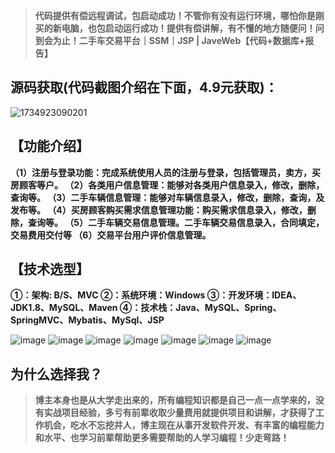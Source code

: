 > **代码提供有偿远程调试，包启动成功！不管你有没有运行环境，哪怕你是刚买的新电脑，也包启动运行成功！提供有偿讲解，有不懂的地方随便问！问到会为止！二手车交易平台｜SSM｜JSP | JaveWeb【代码+数据库+报告】**
## 源码获取(代码截图介绍在下面，4.9元获取)：
![1734923090201](https://github.com/user-attachments/assets/54098df4-c235-42fd-9043-3a56be904386)


## 【功能介绍】
**（1）注册与登录功能：完成系统使用人员的注册与登录，包括管理员，卖方，买房顾客等户。
（2）各类用户信息管理：能够对各类用户信息录入，修改，删除，查询等。
（3）二手车辆信息管理：能够对车辆信息录入，修改，删除，查询，及发布等。
（4）买房顾客购买需求信息管理功能：购买需求信息录入，修改，删除，查询等。
（5）二手车辆交易信息管理。二手车辆交易信息录入，合同填定，交易费用交付等
（6）交易平台用户评价信息管理。**
## 【技术选型】
**①：架构: B/S、MVC
②：系统环境：Windows
③：开发环境：IDEA、JDK1.8、MySQL、Maven
④：技术栈：Java、MySQL、Spring、SpringMVC、Mybatis、MySql、JSP**

![image](https://github.com/user-attachments/assets/066acd11-e4d3-4666-9fa3-1f2b4c253026)
![image](https://github.com/user-attachments/assets/33dbc5d2-1ed6-4cf7-8704-76bfd0c808a0)
![image](https://github.com/user-attachments/assets/c0303666-6fbe-4063-a436-9cfa1d433443)
![image](https://github.com/user-attachments/assets/125a2b9c-e24c-4031-9f33-6a8d768e0517)
![image](https://github.com/user-attachments/assets/b4817ad6-3860-48f2-9e13-99c0c05368e6)
![image](https://github.com/user-attachments/assets/15453828-6e7b-4334-9347-bf2ec33ad362)
![image](https://github.com/user-attachments/assets/0bb8b625-6068-4c4a-86a1-990840c67648)

## 为什么选择我？

> **博主本身也是从大学走出来的，所有编程知识都是自己一点一点学来的，没有实战项目经验，多亏有前辈收取少量费用就提供项目和讲解，才获得了工作机会，吃水不忘挖井人，博主现在从事开发软件开发、有丰富的编程能力和水平、也学习前辈帮助更多需要帮助的人学习编程！少走弯路！**

